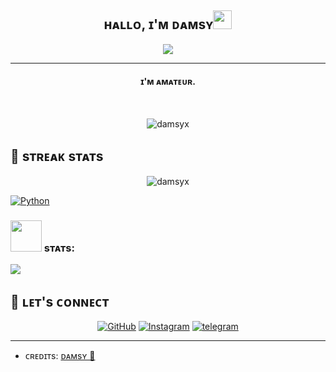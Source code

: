 <h2 align="center">ʜᴀʟʟᴏ, ɪ'ᴍ ᴅᴀᴍsʏ<img src="https://media.giphy.com/media/hvRJCLFzcasrR4ia7z/giphy.gif" width="30"></h2>
<p align="center">
  <a href="https://github.com/damsyx/readme-typing-svg"><img src="https://readme-typing-svg.herokuapp.com?lines=Im+Just+Amateur;But+I+will+Keep+Learning;I%20|%20Like%20|%20CODING%20:);lets%20study;Together%20HEHEHE%20:)%20:)&center=true&width=500&height=50"></a>
</p>
<hr/>
<h4 align="center">ɪ'ᴍ ᴀᴍᴀᴛᴇᴜʀ.</h4>
<br>
<p align="center"> <img src="https://komarev.com/ghpvc/?username=damsyx8&label=Profile%20views&color=0e75b6&style=plastic" alt="damsyx" /> </p>

## 📍 sᴛʀᴇᴀᴋ sᴛᴀᴛs
<p align="center"><img src="https://github-readme-streak-stats.herokuapp.com/?user=damsyx&theme=algolia" alt="damsyx"  /></p>

<p align="left"> 


   <a href="https://www.python.org" target="_blank">
    <img alt="Python" src="https://img.shields.io/badge/Python%20-%2314354C.svg?logo=python&logoColor=white">
  </a>

</p>



### <img src="https://media.giphy.com/media/IqgySmxEgP0rs40ZMB/giphy.gif" width="50"> sᴛᴀᴛs:
<p>
    <img src="https://github-readme-stats.vercel.app/api?username=damsyx&hide=issues&show_icons=true&hide_border=true&title_color=000" />
</p>

## 💌 ʟᴇᴛ's ᴄᴏɴɴᴇᴄᴛ
<p align="center">
	<a href="https://github.com/damsyx"><img src="https://img.icons8.com/bubbles/50/000000/github.png" alt="GitHub"/></a>
	<a href="https://instagram.com/dambud_"><img src="https://img.icons8.com/bubbles/50/000000/instagram.png" alt="Instagram"/></a>
        <a href="https://t.me/damssyx"><img src="https://img.icons8.com/bubbles/50/undefined/telegram-app.png" alt="telegram" /></a>
</p>

<hr/>

* ᴄʀᴇᴅɪᴛs: [ᴅᴀᴍsʏ 👑](https://github.com/damsyx)
